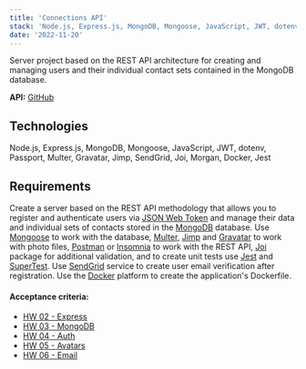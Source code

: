 ```yaml
---
title: 'Connections API'
stack: 'Node.js, Express.js, MongoDB, Mongoose, JavaScript, JWT, dotenv, Passport, Multer, Gravatar, Jimp, SendGrid, Joi, Morgan, Docker, Jest'
date: '2022-11-20'
---
```


Server project based on the REST API architecture for creating and managing users and their individual contact sets contained in the MongoDB database.

**API:** [GitHub](https://github.com/dawidmarek95x/nodejs-hw-rest-api)

## Technologies

Node.js, Express.js, MongoDB, Mongoose, JavaScript, JWT, dotenv, Passport, Multer, Gravatar, Jimp, SendGrid, Joi, Morgan, Docker, Jest

## Requirements
Create a server based on the REST API methodology that allows you to register and authenticate users via [JSON Web Token](https://www.npmjs.com/package/jsonwebtoken) and manage their data and individual sets of contacts stored in the [MongoDB](https://www.mongodb.com/) database. Use [Mongoose](https://mongoosejs.com/) to work with the database, [Multer](https://github.com/expressjs/multer), [Jimp](https://www.npmjs.com/package/jimp) and [Gravatar](https://www.npmjs.com/package/gravatar) to work with photo files, [Postman](https://www.postman.com/) or [Insomnia](https://insomnia.rest/) to work with the REST API, [Joi](https://github.com/hapijs/joi) package for additional validation, and to create unit tests use [Jest](https://jestjs.io/) and [SuperTest](https://www.npmjs.com/package/supertest). Use [SendGrid](https://sendgrid.com/) service to create user email verification after registration. Use the [Docker](https://www.docker.com/) platform to create the application's Dockerfile.

#### Acceptance criteria:
- [HW 02 - Express](https://github.com/goitacademy/nodejs-homework/blob/master/homework-02/README.pl.md)
- [HW 03 - MongoDB](https://github.com/goitacademy/nodejs-homework/blob/master/homework-03/README.pl.md)
- [HW 04 - Auth](https://github.com/goitacademy/nodejs-homework/blob/master/homework-04/README.pl.md)
- [HW 05 - Avatars](https://github.com/goitacademy/nodejs-homework/blob/master/homework-05/README.pl.md)
- [HW 06 - Email](https://github.com/goitacademy/nodejs-homework/blob/master/homework-06/README.pl.md)